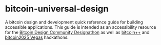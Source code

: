 # bitcoin-universal-design

A bitcoin design and development quick reference guide for building accessible applications. This guide is intended as an accessibility resource for the [Bitcoin Design Community Designathon](https://event.bitcoin.design/) as well as [bitcoin++](https://btcplusplus.dev/conf/atx25) and [bitcoin2025 Vegas](https://b.tc/conference/2025/hackathon) hackathons. 
